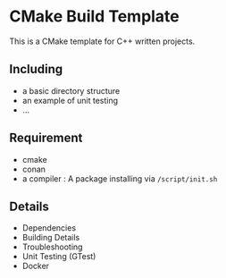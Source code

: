 # CMake Build Template
This is a CMake template for C++ written projects.

## Including
- a basic directory structure
- an example of unit testing
- ...

## Requirement
- cmake
- conan
- a compiler
: A package installing via ```/script/init.sh```


## Details
- Dependencies
- Building Details
- Troubleshooting
- Unit Testing (GTest)
- Docker